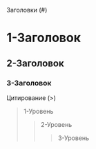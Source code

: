 Заголовки (#)

# 1-Заголовок
## 2-Заголовок
### 3-Заголовок


Цитирование (>)

> 1-Уровень
>> 2-Уровень
>>> 3-Уровень
